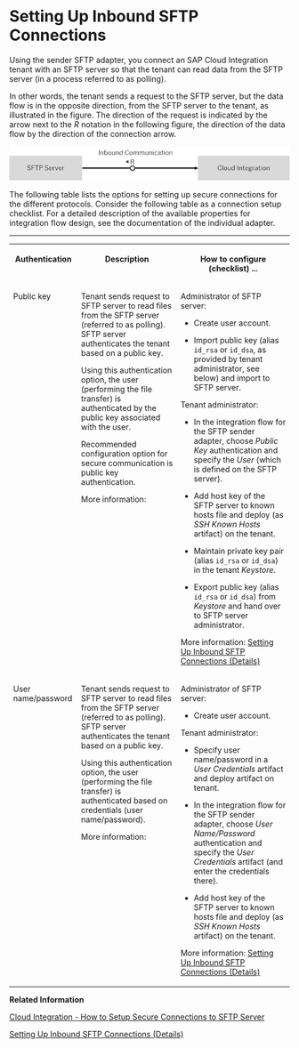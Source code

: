 <!-- loiod8fb95805cca4dc88193d24a887c4f70 -->

# Setting Up Inbound SFTP Connections

Using the sender SFTP adapter, you connect an SAP Cloud Integration tenant with an SFTP server so that the tenant can read data from the SFTP server \(in a process referred to as polling\).



In other words, the tenant sends a request to the SFTP server, but the data flow is in the opposite direction, from the SFTP server to the tenant, as illustrated in the figure. The direction of the request is indicated by the arrow next to the *R* notation in the following figure, the direction of the data flow by the direction of the connection arrow.

![](images/Inbound_Polling_Adapter_6acd655.png)

The following table lists the options for setting up secure connections for the different protocols. Consider the following table as a connection setup checklist. For a detailed description of the available properties for integration flow design, see the documentation of the individual adapter.

****


<table>
<tr>
<th valign="top">

Authentication



</th>
<th valign="top">

Description



</th>
<th valign="top">

How to configure \(checklist\) ...



</th>
</tr>
<tr>
<td valign="top">

Public key



</td>
<td valign="top">

Tenant sends request to SFTP server to read files from the SFTP server \(referred to as polling\). SFTP server authenticates the tenant based on a public key.

Using this authentication option, the user \(performing the file transfer\) is authenticated by the public key associated with the user.

Recommended configuration option for secure communication is public key authentication.

More information:





</td>
<td valign="top">

Administrator of SFTP server:

-   Create user account.

-   Import public key \(alias `id_rsa` or `id_dsa`, as provided by tenant administrator, see below\) and import to SFTP server.


Tenant administrator:

-   In the integration flow for the SFTP sender adapter, choose *Public Key* authentication and specify the *User* \(which is defined on the SFTP server\).

-   Add host key of the SFTP server to known hosts file and deploy \(as *SSH Known Hosts* artifact\) on the tenant.

-   Maintain private key pair \(alias `id_rsa` or `id_dsa`\) in the tenant *Keystore*.

-   Export public key \(alias `id_rsa` or `id_dsa`\) from *Keystore* and hand over to SFTP server administrator.


More information: [Setting Up Inbound SFTP Connections \(Details\)](setting-up-inbound-sftp-connections-details-e72eba4.md)



</td>
</tr>
<tr>
<td valign="top">

User name/password



</td>
<td valign="top">

Tenant sends request to SFTP server to read files from the SFTP server \(referred to as polling\). SFTP server authenticates the tenant based on a public key.

Using this authentication option, the user \(performing the file transfer\) is authenticated based on credentials \(user name/password\).

More information:





</td>
<td valign="top">

Administrator of SFTP server:

-   Create user account.


Tenant administrator:

-   Specify user name/password in a *User Credentials* artifact and deploy artifact on tenant.

-   In the integration flow for the SFTP sender adapter, choose *User Name/Password* authentication and specify the *User Credentials* artifact \(and enter the credentials there\).

-   Add host key of the SFTP server to known hosts file and deploy \(as *SSH Known Hosts* artifact\) on the tenant.


More information: [Setting Up Inbound SFTP Connections \(Details\)](setting-up-inbound-sftp-connections-details-e72eba4.md)



</td>
</tr>
</table>

**Related Information**  


[Cloud Integration - How to Setup Secure Connections to SFTP Server](https://blogs.sap.com/2017/08/03/cloud-integration-how-to-setup-secure-connection-to-sftp-server/)

[Setting Up Inbound SFTP Connections \(Details\)](setting-up-inbound-sftp-connections-details-e72eba4.md "")

